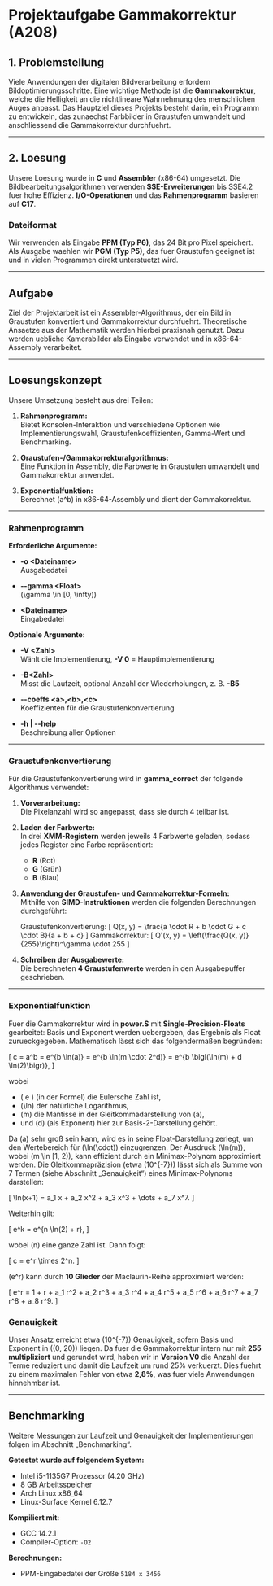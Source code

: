 # Projektaufgabe Gammakorrektur (A208)

## 1. Problemstellung

Viele Anwendungen der digitalen Bildverarbeitung erfordern Bildoptimierungsschritte. Eine wichtige Methode ist die **Gammakorrektur**, welche die Helligkeit an die nichtlineare Wahrnehmung des menschlichen Auges anpasst. Das Hauptziel dieses Projekts besteht darin, ein Programm zu entwickeln, das zunaechst Farbbilder in Graustufen umwandelt und anschliessend die Gammakorrektur durchfuehrt.

---

## 2. Loesung

Unsere Loesung wurde in **C** und **Assembler** (x86-64) umgesetzt. Die Bildbearbeitungsalgorithmen verwenden **SSE-Erweiterungen** bis SSE4.2 fuer hohe Effizienz. **I/O-Operationen** und das **Rahmenprogramm** basieren auf **C17**.

### Dateiformat

Wir verwenden als Eingabe **PPM (Typ P6)**, das 24 Bit pro Pixel speichert. Als Ausgabe waehlen wir **PGM (Typ P5)**, das fuer Graustufen geeignet ist und in vielen Programmen direkt unterstuetzt wird.

---

## Aufgabe

Ziel der Projektarbeit ist ein Assembler-Algorithmus, der ein Bild in Graustufen konvertiert und Gammakorrektur durchfuehrt. Theoretische Ansaetze aus der Mathematik werden hierbei praxisnah genutzt. Dazu werden uebliche Kamerabilder als Eingabe verwendet und in x86-64-Assembly verarbeitet.

---

## Loesungskonzept

Unsere Umsetzung besteht aus drei Teilen:

1. **Rahmenprogramm:**  
   Bietet Konsolen-Interaktion und verschiedene Optionen wie Implementierungswahl, Graustufenkoeffizienten, Gamma-Wert und Benchmarking.

2. **Graustufen-/Gammakorrekturalgorithmus:**  
   Eine Funktion in Assembly, die Farbwerte in Graustufen umwandelt und Gammakorrektur anwendet.

3. **Exponentialfunktion:**  
   Berechnet \(a^b\) in x86-64-Assembly und dient der Gammakorrektur.

---

### Rahmenprogramm

**Erforderliche Argumente:**

- **-o \<Dateiname\>**  
  Ausgabedatei  

- **--gamma \<Float\>**  
  \(\gamma \in [0, \infty)\)  

- **\<Dateiname\>**  
  Eingabedatei  


**Optionale Argumente:**

- **-V \<Zahl\>**  
  Wählt die Implementierung, **-V 0** = Hauptimplementierung  

- **-B\<Zahl\>**  
  Misst die Laufzeit, optional Anzahl der Wiederholungen, z. B. **-B5**  

- **--coeffs \<a\>,\<b\>,\<c\>**  
  Koeffizienten für die Graustufenkonvertierung  

- **-h | --help**  
  Beschreibung aller Optionen  


---

### Graustufenkonvertierung

Für die Graustufenkonvertierung wird in **gamma_correct** der folgende Algorithmus verwendet:

1. **Vorverarbeitung:**  
   Die Pixelanzahl wird so angepasst, dass sie durch 4 teilbar ist.

2. **Laden der Farbwerte:**  
   In drei **XMM-Registern** werden jeweils 4 Farbwerte geladen, sodass jedes Register eine Farbe repräsentiert:
   - **R** (Rot)  
   - **G** (Grün)  
   - **B** (Blau)

3. **Anwendung der Graustufen- und Gammakorrektur-Formeln:**  
   Mithilfe von **SIMD-Instruktionen** werden die folgenden Berechnungen durchgeführt:

   Graustufenkonvertierung:
   \[
   Q(x, y)  = \frac{a \cdot R + b \cdot G + c \cdot B}{a + b + c}
   \]
   Gammakorrektur:
   \[
   Q'(x, y) = \left(\frac{Q(x, y)}{255}\right)^\gamma \cdot 255
   \]

4. **Schreiben der Ausgabewerte:**  
   Die berechneten **4 Graustufenwerte** werden in den Ausgabepuffer geschrieben.



---

### Exponentialfunktion

Fuer die Gammakorrektur wird in **power.S** mit **Single-Precision-Floats** gearbeitet: Basis und Exponent werden uebergeben, das Ergebnis als Float zurueckgegeben. Mathematisch lässt sich das folgendermaßen begründen:

\[
c = a^b = e^{b \ln(a)} = e^{b \ln(m \cdot 2^d)} = e^{b \bigl(\ln(m) + d \ln(2)\bigr)},
\]

wobei  
- \( e \) (in der Formel) die Eulersche Zahl ist,  
- \(\ln\) der natürliche Logarithmus,  
- \(m\) die Mantisse in der Gleitkommadarstellung von \(a\),  
- und \(d\) (als Exponent) hier zur Basis-2-Darstellung gehört.

Da \(a\) sehr groß sein kann, wird es in seine Float-Darstellung zerlegt, um den Wertebereich für \(\ln(\cdot)\) einzugrenzen. Der Ausdruck \(\ln(m)\), wobei \(m \in [1, 2)\), kann effizient durch ein Minimax-Polynom approximiert werden. Die Gleitkommapräzision (etwa \(10^{-7}\)) lässt sich als Summe von 7 Termen (siehe Abschnitt „Genauigkeit“) eines Minimax-Polynoms darstellen:

\[
\ln(x+1) = a_1 x + a_2 x^2 + a_3 x^3 + \dots + a_7 x^7.
\]

Weiterhin gilt:

\[
e^k = e^{n \ln(2) + r},
\]

wobei \(n\) eine ganze Zahl ist. Dann folgt:

\[
c = e^r \times 2^n.
\]

\(e^r\) kann durch **10 Glieder** der Maclaurin-Reihe approximiert werden:

\[
e^r = 1 + r + a_1 r^2 + a_2 r^3 + a_3 r^4 + a_4 r^5 + a_5 r^6 + a_6 r^7 + a_7 r^8 + a_8 r^9.
\]

### Genauigkeit

Unser Ansatz erreicht etwa \(10^{-7}\) Genauigkeit, sofern Basis und Exponent in \((0, 20)\) liegen. Da fuer die Gammakorrektur intern nur mit **255 multipliziert** und gerundet wird, haben wir in **Version V0** die Anzahl der Terme reduziert und damit die Laufzeit um rund 25% verkuerzt. Dies fuehrt zu einem maximalen Fehler von etwa **2,8%**, was fuer viele Anwendungen hinnehmbar ist.

---

## Benchmarking

Weitere Messungen zur Laufzeit und Genauigkeit der Implementierungen folgen im Abschnitt „Benchmarking“.  

**Getestet wurde auf folgendem System:**
- Intel i5-1135G7 Prozessor (4.20 GHz)  
- 8 GB Arbeitsspeicher  
- Arch Linux x86_64  
- Linux-Surface Kernel 6.12.7  

**Kompiliert mit:**
- GCC 14.2.1  
- Compiler-Option: `-O2`

**Berechnungen:**
- PPM-Eingabedatei der Größe `5184 x 3456`

